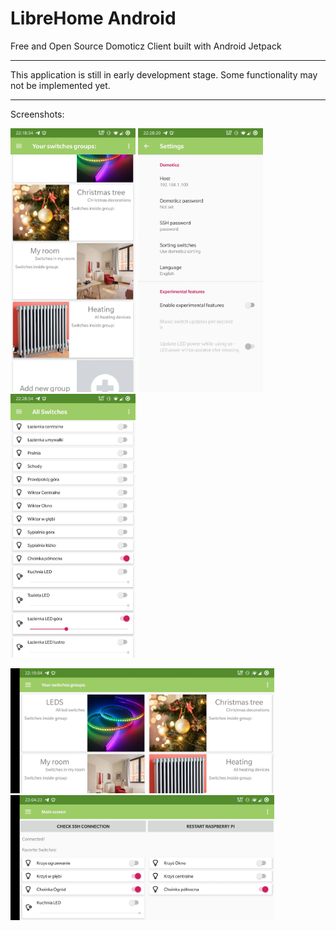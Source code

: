 # LibreHome Android

Free and Open Source Domoticz Client built with Android Jetpack

---


This application is still in early development stage. Some functionality may not be implemented yet. 

---
Screenshots:

<img src=screenshots/Screenshot_20191217-221854.webp width=200/> <img src=screenshots/Screenshot_20191217-222820.webp width=200/> <img src=screenshots/Screenshot_20191217-222854.webp width=200/>

<img src=screenshots/Screenshot_20191217-221904.webp height=200/>
<img src=screenshots/Screenshot_20191217-230423.webp height=200/>

